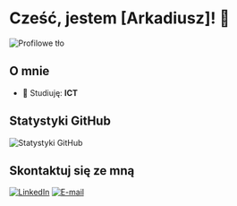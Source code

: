 # Cześć, jestem [Arkadiusz]! 👋

![Profilowe tło](URL_DO_OBRAZU)

## O mnie

- 🌱 Studiuję: **ICT**

## Statystyki GitHub

![Statystyki GitHub](https://github-readme-stats.vercel.app/api?username=Woneruz&show_icons=true&theme=radical)


## Skontaktuj się ze mną

[![LinkedIn](https://img.shields.io/badge/LinkedIn-Profile-blue?style=for-the-badge&logo=linkedin)](https://www.linkedin.com/in/arkadiusz-baran-413bb22b7/)
[![E-mail](https://img.shields.io/badge/Email-Contact-blue?style=for-the-badge&logo=gmail)](arkadiuszbaran1337@gmail.com)


